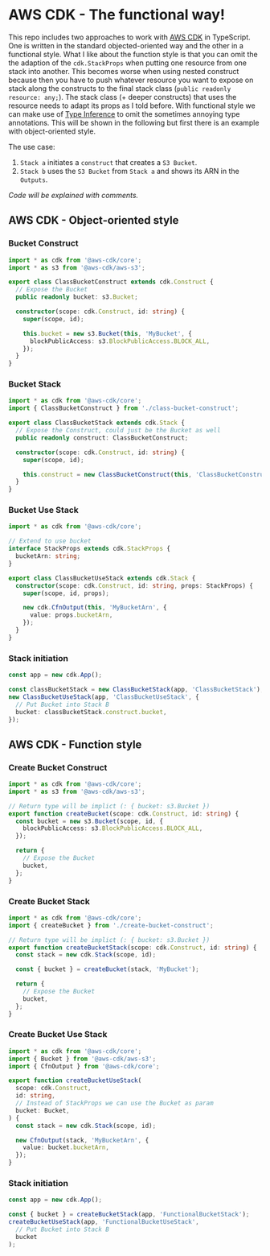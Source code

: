 # AWS CDK - The functional way!

This repo includes two approaches to work with [AWS CDK](https://github.com/aws/aws-cdk) in TypeScript. One is written in the standard objected-oriented way and the other in a functional style. What I like about the function style is that you can omit the the adaption of the `cdk.StackProps` when putting one resource from one stack into another. This becomes worse when using nested construct because then you have to push whatever resource you want to expose on stack along the constructs to the final stack class (`public readonly resource: any;`). The stack class (+ deeper constructs) that uses the resource needs to adapt its props as I told before. With functional style we can make use of [Type Inference](https://www.typescriptlang.org/docs/handbook/type-inference.html) to omit the sometimes annoying type annotations. This will be shown in the following but first there is an example with object-oriented style.

The use case: 
1. `Stack a` initiates a `construct` that creates a `S3 Bucket`.
2. `Stack b` uses the `S3 Bucket` from `Stack a` and shows its ARN in the `Outputs`.

*Code will be explained with comments.*

## AWS CDK - Object-oriented style

### Bucket Construct

```ts
import * as cdk from '@aws-cdk/core';
import * as s3 from '@aws-cdk/aws-s3';

export class ClassBucketConstruct extends cdk.Construct {
  // Expose the Bucket
  public readonly bucket: s3.Bucket;

  constructor(scope: cdk.Construct, id: string) {
    super(scope, id);

    this.bucket = new s3.Bucket(this, 'MyBucket', {
      blockPublicAccess: s3.BlockPublicAccess.BLOCK_ALL,
    });
  }
}
```

### Bucket Stack

```ts
import * as cdk from '@aws-cdk/core';
import { ClassBucketConstruct } from './class-bucket-construct';

export class ClassBucketStack extends cdk.Stack {
  // Expose the Construct, could just be the Bucket as well
  public readonly construct: ClassBucketConstruct;

  constructor(scope: cdk.Construct, id: string) {
    super(scope, id);

    this.construct = new ClassBucketConstruct(this, 'ClassBucketConstruct');
  }
}
```

### Bucket Use Stack

```ts
import * as cdk from '@aws-cdk/core';

// Extend to use bucket
interface StackProps extends cdk.StackProps {
  bucketArn: string;
}

export class ClassBucketUseStack extends cdk.Stack {
  constructor(scope: cdk.Construct, id: string, props: StackProps) {
    super(scope, id, props);

    new cdk.CfnOutput(this, 'MyBucketArn', {
      value: props.bucketArn,
    });
  }
}
```

### Stack initiation

```ts
const app = new cdk.App();

const classBucketStack = new ClassBucketStack(app, 'ClassBucketStack');
new ClassBucketUseStack(app, 'ClassBucketUseStack', {
  // Put Bucket into Stack B
  bucket: classBucketStack.construct.bucket,
});
```

## AWS CDK - Function style

### Create Bucket Construct

```ts
import * as cdk from '@aws-cdk/core';
import * as s3 from '@aws-cdk/aws-s3';

// Return type will be implict (: { bucket: s3.Bucket })
export function createBucket(scope: cdk.Construct, id: string) {
  const bucket = new s3.Bucket(scope, id, {
    blockPublicAccess: s3.BlockPublicAccess.BLOCK_ALL,
  });

  return {
    // Expose the Bucket
    bucket,
  };
}
```

### Create Bucket Stack

```ts
import * as cdk from '@aws-cdk/core';
import { createBucket } from './create-bucket-construct';

// Return type will be implict (: { bucket: s3.Bucket })
export function createBucketStack(scope: cdk.Construct, id: string) {
  const stack = new cdk.Stack(scope, id);

  const { bucket } = createBucket(stack, 'MyBucket');

  return {
    // Expose the Bucket
    bucket,
  };
}
```

### Create Bucket Use Stack

```ts
import * as cdk from '@aws-cdk/core';
import { Bucket } from '@aws-cdk/aws-s3';
import { CfnOutput } from '@aws-cdk/core';

export function createBucketUseStack(
  scope: cdk.Construct,
  id: string,
  // Instead of StackProps we can use the Bucket as param
  bucket: Bucket,
) {
  const stack = new cdk.Stack(scope, id);

  new CfnOutput(stack, 'MyBucketArn', {
    value: bucket.bucketArn,
  });
}
```

### Stack initiation

```ts
const app = new cdk.App();

const { bucket } = createBucketStack(app, 'FunctionalBucketStack');
createBucketUseStack(app, 'FunctionalBucketUseStack', 
  // Put Bucket into Stack B
  bucket
);
```
